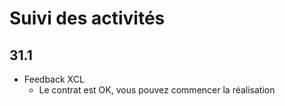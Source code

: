 # Suivi des activités

## 31.1

- Feedback XCL
    - Le contrat est OK, vous pouvez commencer la réalisation

